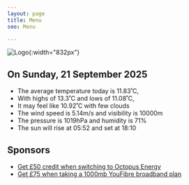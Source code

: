 ```yaml
---
layout: page
title: Menu
seo: Menu

---
```


![Logo](/images/logo.jpg){:width="832px"}

<!-- weather_marker starts -->
## On Sunday, 21 September 2025

- The average temperature today is 11.83˚C,
- With highs of 13.3˚C and lows of 11.08˚C,
- It may feel like 10.92˚C with few clouds
- The wind speed is 5.14m/s and visibility is 10000m
- The pressure is 1019hPa and humidity is 71%
- The sun will rise at 05:52 and set at 18:10

<!-- weather_marker ends -->

## Sponsors

- [Get £50 credit when switching to Octopus Energy](https://bit.ly/3oD1nnS)
- [Get £75 when taking a 1000mb YouFibre broadband plan](https://aklam.io/91zWhU?)
